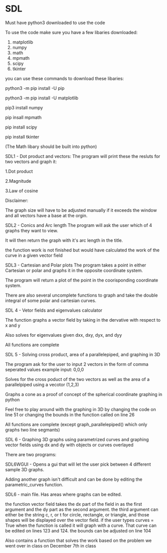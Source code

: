 # SDL

Must have python3 downloaded to use the code

To use the code make sure you have a few libaries downloaded:
1. matplotlib 
2. numpy
3. math
4. mpmath
5. scipy
6. tkinter

you can use these commands to download these libaries:

python3 -m pip install -U pip

python3 -m pip install -U matplotlib

pip3 install numpy

pip insall mpmath

pip install scipy

pip install tkinter

(The Math libary should be built into python)

SDL1 - Dot product and vectors:
The program will print these the resluts for two vectors and graph it:

1.Dot product

2.Magnitude

3.Law of cosine


Disclaimer:

The graph size will have to be adjusted manually if it exceeds the window and all vectors have a base at the orgin.

SDL2 - Conics and Arc length
The program will ask the user which of 4 graphs they want to view. 

It will then return the graph with it's arc length in the title.

the function work is not finished but would have calculated the work of the curve in a given vector field

SDL3 - Cartesian and Polar plots
The program takes a point in either Cartesian or polar and graphs it in the opposite coordinate system.

The program will return a plot of the point in the coorisponding coordinate system.

There are also several uncomplete functions to graph and take the double integral of some polar and cartesian curves.


SDL 4 - Vetor fields and eigenvalues calculator

The function graphs a vector field by taking in the dervative with respect to x and y

Also solves for eigenvalues given dxx, dxy, dyx, and dyy

All functions are complete

SDL 5 - Solving cross product, area of a parallelepiped, and graphing in 3D

The program ask for the user to input 2 vectors in the form of comma seperated values example input: 0,0,0

Solves for the cross poduct of the two vectors as well as the area of a parallelpiped using a vecotor (1,2,3) 

Graphs a cone as a proof of concept of the spherical coordinate graphing in python

Feel free to play around with the graphing in 3D by changing the code on line 51 or changing the bounds in the function called on line 26

All functions are complete (except graph_parallelepiped() which only graphs two line segmants)

SDL 6 - Graphing 3D graphs using parametrized curves and graphing vector fields using dx and dy with objects or curves overlayed

There are two programs:

SDL6WGUI - Opens a gui that will let the user pick between 4 different sample 3D graphs. 

Adding another graph isn't difficult and can be done by editing the parametric_curves function.

SDL6 - main file. Has areas where graphs can be edited. 

the function vector field takes the dx part of the field in as the first argument and the dy part as the second argument. the third argument can either be the string c, r, or t for circle, rectangle, or triangle, and those shapes will be displayed over the vector field. if the user types curves = True when the function is called it will graph with a curve. That curve can be edited on lines 123 and 124. the bounds can be adjusted on line 104

Also contains a function that solves the work based on the problem we went over in class on December 7th in class
